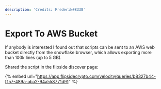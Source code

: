 ```yaml
---
description: 'Credits: Frederik#8338'
---
```


# Export To AWS Bucket

If anybody is interested I found out that scripts can be sent to an AWS web bucket directly from the snowflake browser, which allows exporting more than 100k lines (up to 5 GB).

Shared the script in the flipside discover page:&#x20;

{% embed url="https://app.flipsidecrypto.com/velocity/queries/b8327b44-f157-489a-aba2-94a558771d91" %}
